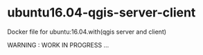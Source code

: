 # ubuntu16.04-qgis-server-client
Docker file for ubuntu:16.04.with(qgis server and client) 

WARNING : WORK IN PROGRESS ...
